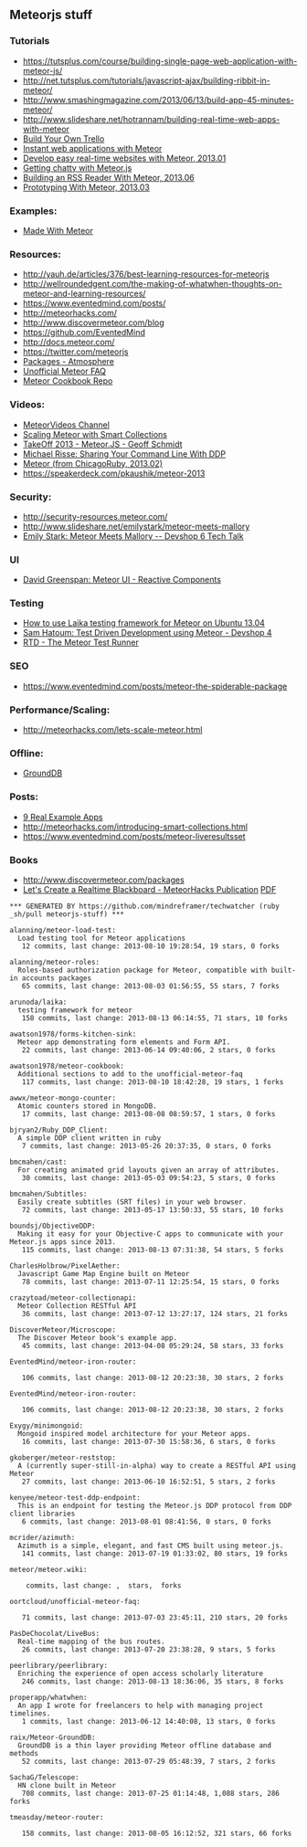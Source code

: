 ## Meteorjs stuff


### Tutorials
  - https://tutsplus.com/course/building-single-page-web-application-with-meteor-js/
  - http://net.tutsplus.com/tutorials/javascript-ajax/building-ribbit-in-meteor/
  - http://www.smashingmagazine.com/2013/06/13/build-app-45-minutes-meteor/
  - http://www.slideshare.net/hotrannam/building-real-time-web-apps-with-meteor
  - [Build Your Own Trello](http://www.slideshare.net/daikeren/build-your-own-trello)
  - [Instant web applications with Meteor](http://www.ibm.com/developerworks/web/library/wa-meteor-webapps/index.html)
  - [Develop easy real-time websites with Meteor, 2013.01](http://www.ibm.com/developerworks/web/library/wa-meteor/index.html)
  - [Getting chatty with Meteor.js](http://12devs.co.uk/articles/getting-chatty-with-meteor-js/)
  - [Building an RSS Reader With Meteor, 2013.06](http://midnightcheese.com/2013/06/building-an-rss-reader-with-meteor/)
  - [Prototyping With Meteor, 2013.03](http://net.tutsplus.com/tutorials/javascript-ajax/prototyping-with-meteor/)

### Examples:
  - [Made With Meteor](http://madewith.meteor.com/)

### Resources:
  - http://yauh.de/articles/376/best-learning-resources-for-meteorjs
  - http://wellroundedgent.com/the-making-of-whatwhen-thoughts-on-meteor-and-learning-resources/
  - https://www.eventedmind.com/posts/
  - http://meteorhacks.com/
  - http://www.discovermeteor.com/blog
  - https://github.com/EventedMind
  - http://docs.meteor.com/
  - https://twitter.com/meteorjs
  - [Packages - Atmosphere](https://atmosphere.meteor.com/)
  - [Unofficial Meteor FAQ](https://github.com/oortcloud/unofficial-meteor-faq.git)
  - [Meteor Cookbook Repo](https://github.com/awatson1978/meteor-cookbook)

### Videos:

  - [MeteorVideos Channel](http://www.youtube.com/user/MeteorVideos/videos)
  - [Scaling Meteor with Smart Collections](http://www.youtube.com/watch?v=ctSd9VXvp_0)
  - [TakeOff 2013 - Meteor.JS - Geoff Schmidt](http://www.youtube.com/watch?v=4mtLCjhxKAs&utm_source=buffer&buffer_share=a441c)
  - [Michael Risse: Sharing Your Command Line With DDP](http://www.youtube.com/watch?v=qexFb1rPrr4)
  - [Meteor (from ChicagoRuby, 2013.02)](http://vimeo.com/59044054)
  - https://speakerdeck.com/pkaushik/meteor-2013


### Security:
  - http://security-resources.meteor.com/
  - http://www.slideshare.net/emilystark/meteor-meets-mallory
  - [Emily Stark: Meteor Meets Mallory -- Devshop 6 Tech Talk](http://www.youtube.com/watch?v=79uMp-S23MA)


### UI
  - [David Greenspan: Meteor UI - Reactive Components](http://www.youtube.com/watch?v=pGQ-ax5cFnk)

### Testing
  - [How to use Laika testing framework for Meteor on Ubuntu 13.04](http://task3.cc/1880/how-to-use-laika-testing-framework-for-meteor-on-ubuntu-13-04/)
  - [Sam Hatoum: Test Driven Development using Meteor - Devshop 4](https://www.youtube.com/watch?v=Ac9ou9Vi0q8)
  - [RTD - The Meteor Test Runner](http://xolvio.github.io/rtd/)


### SEO
  - https://www.eventedmind.com/posts/meteor-the-spiderable-package

### Performance/Scaling:
  - http://meteorhacks.com/lets-scale-meteor.html


### Offline:
  - [GroundDB](http://grounddb.meteor.com/)

### Posts:
  - [9 Real Example Apps](http://skimbox.co/blog/meteor-showers-10-meteor-powered-apps-that-rock#.UdWHVD6gmrc)
  - http://meteorhacks.com/introducing-smart-collections.html
  - https://www.eventedmind.com/posts/meteor-liveresultsset


### Books
  - http://www.discovermeteor.com/packages
  - [Let's Create a Realtime Blackboard - MeteorHacks Publication](http://meteorhacks.com/realtime-blackboard.html) [PDF](https://www.dropbox.com/s/0ywsu2ru7gsf8q5/lets-create-a-realtime-blackboard.pdf)




<!-- PROJECTS_LIST_START -->
    *** GENERATED BY https://github.com/mindreframer/techwatcher (ruby _sh/pull meteorjs-stuff) *** 

    alanning/meteor-load-test:
      Load testing tool for Meteor applications
       12 commits, last change: 2013-08-10 19:28:54, 19 stars, 0 forks

    alanning/meteor-roles:
      Roles-based authorization package for Meteor, compatible with built-in accounts packages
       65 commits, last change: 2013-08-03 01:56:55, 55 stars, 7 forks

    arunoda/laika:
      testing framework for meteor
       158 commits, last change: 2013-08-13 06:14:55, 71 stars, 10 forks

    awatson1978/forms-kitchen-sink:
      Meteor app demonstrating form elements and Form API.
       22 commits, last change: 2013-06-14 09:40:06, 2 stars, 0 forks

    awatson1978/meteor-cookbook:
      Additional sections to add to the unofficial-meteor-faq
       117 commits, last change: 2013-08-10 18:42:28, 19 stars, 1 forks

    awwx/meteor-mongo-counter:
      Atomic counters stored in MongoDB.
       17 commits, last change: 2013-08-08 08:59:57, 1 stars, 0 forks

    bjryan2/Ruby_DDP_Client:
      A simple DDP client written in ruby
       7 commits, last change: 2013-05-26 20:37:35, 0 stars, 0 forks

    bmcmahen/cast:
      For creating animated grid layouts given an array of attributes.
       30 commits, last change: 2013-05-03 09:54:23, 5 stars, 0 forks

    bmcmahen/Subtitles:
      Easily create subtitles (SRT files) in your web browser.
       72 commits, last change: 2013-05-17 13:50:33, 55 stars, 10 forks

    boundsj/ObjectiveDDP:
      Making it easy for your Objective-C apps to communicate with your Meteor.js apps since 2013.
       115 commits, last change: 2013-08-13 07:31:38, 54 stars, 5 forks

    CharlesHolbrow/PixelAether:
      Javascript Game Map Engine built on Meteor
       78 commits, last change: 2013-07-11 12:25:54, 15 stars, 0 forks

    crazytoad/meteor-collectionapi:
      Meteor Collection RESTful API
       36 commits, last change: 2013-07-12 13:27:17, 124 stars, 21 forks

    DiscoverMeteor/Microscope:
      The Discover Meteor book's example app.
       45 commits, last change: 2013-04-08 05:29:24, 58 stars, 33 forks

    EventedMind/meteor-iron-router:

       106 commits, last change: 2013-08-12 20:23:38, 30 stars, 2 forks

    EventedMind/meteor-iron-router:

       106 commits, last change: 2013-08-12 20:23:38, 30 stars, 2 forks

    Exygy/minimongoid:
      Mongoid inspired model architecture for your Meteor apps.
       16 commits, last change: 2013-07-30 15:58:36, 6 stars, 0 forks

    gkoberger/meteor-reststop:
      A (currently super-still-in-alpha) way to create a RESTful API using Meteor
       27 commits, last change: 2013-06-10 16:52:51, 5 stars, 2 forks

    kenyee/meteor-test-ddp-endpoint:
      This is an endpoint for testing the Meteor.js DDP protocol from DDP client libraries
       6 commits, last change: 2013-08-01 08:41:56, 0 stars, 0 forks

    mcrider/azimuth:
      Azimuth is a simple, elegant, and fast CMS built using meteor.js.
       141 commits, last change: 2013-07-19 01:33:02, 80 stars, 19 forks

    meteor/meteor.wiki:

        commits, last change: ,  stars,  forks

    oortcloud/unofficial-meteor-faq:

       71 commits, last change: 2013-07-03 23:45:11, 210 stars, 20 forks

    PasDeChocolat/LiveBus:
      Real-time mapping of the bus routes.
       26 commits, last change: 2013-07-20 23:38:28, 9 stars, 5 forks

    peerlibrary/peerlibrary:
      Enriching the experience of open access scholarly literature
       246 commits, last change: 2013-08-13 18:36:06, 35 stars, 8 forks

    properapp/whatwhen:
      An app I wrote for freelancers to help with managing project timelines.
       1 commits, last change: 2013-06-12 14:40:08, 13 stars, 0 forks

    raix/Meteor-GroundDB:
      GroundDB is a thin layer providing Meteor offline database and methods
       52 commits, last change: 2013-07-29 05:48:39, 7 stars, 2 forks

    SachaG/Telescope:
      HN clone built in Meteor
       708 commits, last change: 2013-07-25 01:14:48, 1,088 stars, 286 forks

    tmeasday/meteor-router:

       158 commits, last change: 2013-08-05 16:12:52, 321 stars, 66 forks
<!-- PROJECTS_LIST_END -->
